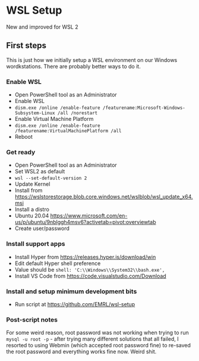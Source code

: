 # WSL Setup
New and improved for WSL 2

## First steps
This is just how we initially setup a WSL environment on our Windows wordkstations. There are probably better ways to do it.

### Enable WSL
- Open PowerShell tool as an Administrator 
- Enable WSL
- `dism.exe /online /enable-feature /featurename:Microsoft-Windows-Subsystem-Linux /all /norestart`
- Enable Virtual Machine Platform
- `dism.exe /online /enable-feature /featurename:VirtualMachinePlatform /all`
- Reboot

### Get ready
- Open PowerShell tool as an Administrator 
- Set WSL2 as default
- `wsl --set-default-version 2`
- Update Kernel
- Install from https://wslstorestorage.blob.core.windows.net/wslblob/wsl_update_x64.msi
- Install a distro
- Ubuntu 20.04 https://www.microsoft.com/en-us/p/ubuntu/9nblggh4msv6?activetab=pivot:overviewtab
- Create user/password

### Install support apps
- Install Hyper from https://releases.hyper.is/download/win
- Edit default Hyper shell preference
- Value should be `shell: 'C:\\Windows\\System32\\bash.exe',`
- Install VS Code from https://code.visualstudio.com/Download

### Install and setup minimum development bits
- Run script at https://github.com/EMRL/wsl-setup

### Post-script notes
For some weird reason, root password was not working when trying to run `mysql -u root -p` - after trying many different solutions that all failed, I resorted to using Webmin (which accepted root password fine) to re-saved the root password and everything works fine now. Weird shit.
